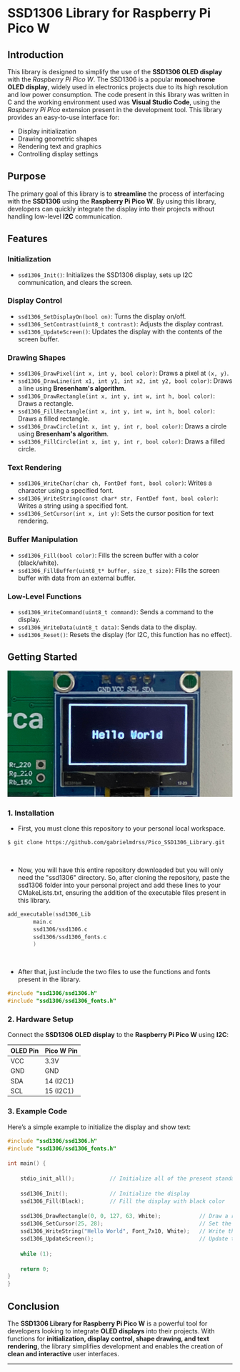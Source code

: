 # SSD1306 Library for Raspberry Pi Pico W

## Introduction
This library is designed to simplify the use of the **SSD1306 OLED display** with the *Raspberry Pi Pico W*. The SSD1306 is a popular **monochrome OLED display**, widely used in electronics projects due to its high resolution and low power consumption. The code present in this library was written in C and the working environment used was **Visual Studio Code**, using the *Raspberry Pi Pico* extension present in the development tool. This library provides an easy-to-use interface for:
- Display initialization
- Drawing geometric shapes
- Rendering text and graphics
- Controlling display settings

## Purpose
The primary goal of this library is to **streamline** the process of interfacing with the **SSD1306** using the **Raspberry Pi Pico W**. By using this library, developers can quickly integrate the display into their projects without handling low-level **I2C** communication.

## Features
### Initialization
- `ssd1306_Init()`: Initializes the SSD1306 display, sets up I2C communication, and clears the screen.

### Display Control
- `ssd1306_SetDisplayOn(bool on)`: Turns the display on/off.
- `ssd1306_SetContrast(uint8_t contrast)`: Adjusts the display contrast.
- `ssd1306_UpdateScreen()`: Updates the display with the contents of the screen buffer.

### Drawing Shapes
- `ssd1306_DrawPixel(int x, int y, bool color)`: Draws a pixel at `(x, y)`.
- `ssd1306_DrawLine(int x1, int y1, int x2, int y2, bool color)`: Draws a line using **Bresenham's algorithm**.
- `ssd1306_DrawRectangle(int x, int y, int w, int h, bool color)`: Draws a rectangle.
- `ssd1306_FillRectangle(int x, int y, int w, int h, bool color)`: Draws a filled rectangle.
- `ssd1306_DrawCircle(int x, int y, int r, bool color)`: Draws a circle using **Bresenham's algorithm**.
- `ssd1306_FillCircle(int x, int y, int r, bool color)`: Draws a filled circle.

### Text Rendering
- `ssd1306_WriteChar(char ch, FontDef font, bool color)`: Writes a character using a specified font.
- `ssd1306_WriteString(const char* str, FontDef font, bool color)`: Writes a string using a specified font.
- `ssd1306_SetCursor(int x, int y)`: Sets the cursor position for text rendering.

### Buffer Manipulation
- `ssd1306_Fill(bool color)`: Fills the screen buffer with a color (black/white).
- `ssd1306_FillBuffer(uint8_t* buffer, size_t size)`: Fills the screen buffer with data from an external buffer.

### Low-Level Functions
- `ssd1306_WriteCommand(uint8_t command)`: Sends a command to the display.
- `ssd1306_WriteData(uint8_t data)`: Sends data to the display.
- `ssd1306_Reset()`: Resets the display (for I2C, this function has no effect).

## Getting Started

![SSD1306 OLED Display](images/display.jpg)


### 1. **Installation**
- First, you must clone this repository to your personal local workspace.

```sh
$ git clone https://github.com/gabrielmdrss/Pico_SSD1306_Library.git
```

&nbsp;&nbsp;&nbsp;&nbsp;

- Now, you will have this entire repository downloaded but you will only need the "ssd1306" directory. So, after cloning the repository, paste the ssd1306 folder into your personal project and add these lines to your CMakeLists.txt, ensuring the addition of the executable files present in this library.
  
```c
add_executable(ssd1306_Lib
        main.c
        ssd1306/ssd1306.c
        ssd1306/ssd1306_fonts.c
        )
```

&nbsp;&nbsp;&nbsp;&nbsp;

- After that, just include the two files to use the functions and fonts present in the library.
  
```c
#include "ssd1306/ssd1306.h"
#include "ssd1306/ssd1306_fonts.h"
```


### 2. **Hardware Setup**
Connect the **SSD1306 OLED display** to the **Raspberry Pi Pico W** using **I2C**:

| OLED Pin | Pico W Pin |
|----------|-----------|
| VCC      | 3.3V      |
| GND      | GND       |
| SDA      | 14 (I2C1) |
| SCL      | 15 (I2C1) |

### 3. **Example Code**
Here’s a simple example to initialize the display and show text:

```c
#include "ssd1306/ssd1306.h"
#include "ssd1306/ssd1306_fonts.h"

int main() {

    stdio_init_all();           // Initialize all of the present standard stdio types that are linked into the binary.

    ssd1306_Init();             // Initialize the display
    ssd1306_Fill(Black);        // Fill the display with black color

    ssd1306_DrawRectangle(0, 0, 127, 63, White);            // Draw a rectangle from (0, 0) to (127, 31) with white color
    ssd1306_SetCursor(25, 28);                              // Set the cursor to the position (25, 28)
    ssd1306_WriteString("Hello World", Font_7x10, White);   // Write the string "Hello World" to the display
    ssd1306_UpdateScreen();                                 // Update the display

    while (1);
    
    return 0;
}
}
```

## Conclusion
The **SSD1306 Library for Raspberry Pi Pico W** is a powerful tool for developers looking to integrate **OLED displays** into their projects. With functions for **initialization, display control, shape drawing, and text rendering**, the library simplifies development and enables the creation of **clean and interactive** user interfaces.

---
